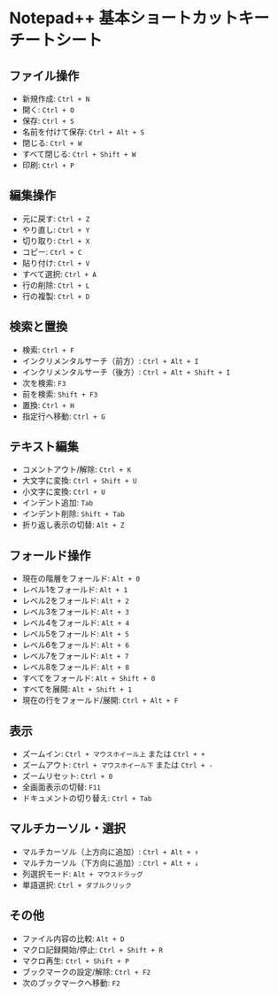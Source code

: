 # Notepad++ 基本ショートカットキー チートシート

## ファイル操作
- 新規作成: `Ctrl + N`
- 開く: `Ctrl + O`
- 保存: `Ctrl + S`
- 名前を付けて保存: `Ctrl + Alt + S`
- 閉じる: `Ctrl + W`
- すべて閉じる: `Ctrl + Shift + W`
- 印刷: `Ctrl + P`

## 編集操作
- 元に戻す: `Ctrl + Z`
- やり直し: `Ctrl + Y`
- 切り取り: `Ctrl + X`
- コピー: `Ctrl + C`
- 貼り付け: `Ctrl + V`
- すべて選択: `Ctrl + A`
- 行の削除: `Ctrl + L`
- 行の複製: `Ctrl + D`

## 検索と置換
- 検索: `Ctrl + F`
- インクリメンタルサーチ（前方）: `Ctrl + Alt + I`
- インクリメンタルサーチ（後方）: `Ctrl + Alt + Shift + I`
- 次を検索: `F3`
- 前を検索: `Shift + F3`
- 置換: `Ctrl + H`
- 指定行へ移動: `Ctrl + G`

## テキスト編集
- コメントアウト/解除: `Ctrl + K`
- 大文字に変換: `Ctrl + Shift + U`
- 小文字に変換: `Ctrl + U`
- インデント追加: `Tab`
- インデント削除: `Shift + Tab`
- 折り返し表示の切替: `Alt + Z`

## フォールド操作
- 現在の階層をフォールド: `Alt + 0`
- レベル1をフォールド: `Alt + 1`
- レベル2をフォールド: `Alt + 2`
- レベル3をフォールド: `Alt + 3`
- レベル4をフォールド: `Alt + 4`
- レベル5をフォールド: `Alt + 5`
- レベル6をフォールド: `Alt + 6`
- レベル7をフォールド: `Alt + 7`
- レベル8をフォールド: `Alt + 8`
- すべてをフォールド: `Alt + Shift + 0`
- すべてを展開: `Alt + Shift + 1`
- 現在の行をフォールド/展開: `Ctrl + Alt + F`

## 表示
- ズームイン: `Ctrl + マウスホイール上` または `Ctrl + +`
- ズームアウト: `Ctrl + マウスホイール下` または `Ctrl + -`
- ズームリセット: `Ctrl + 0`
- 全画面表示の切替: `F11`
- ドキュメントの切り替え: `Ctrl + Tab`

## マルチカーソル・選択
- マルチカーソル（上方向に追加）: `Ctrl + Alt + ↑`
- マルチカーソル（下方向に追加）: `Ctrl + Alt + ↓`
- 列選択モード: `Alt + マウスドラッグ`
- 単語選択: `Ctrl + ダブルクリック`

## その他
- ファイル内容の比較: `Alt + D`
- マクロ記録開始/停止: `Ctrl + Shift + R`
- マクロ再生: `Ctrl + Shift + P`
- ブックマークの設定/解除: `Ctrl + F2`
- 次のブックマークへ移動: `F2`
